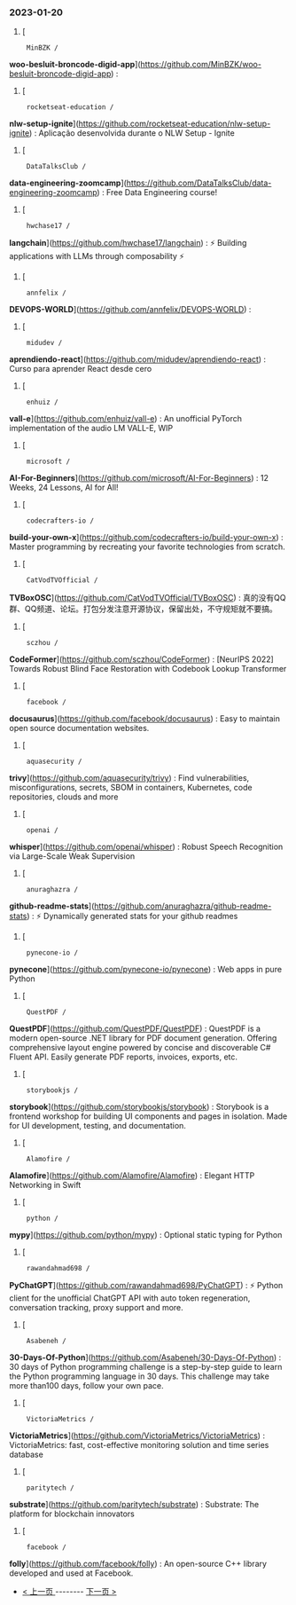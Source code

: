 ### 2023-01-20 
1. [
    

        MinBZK /
**woo-besluit-broncode-digid-app**](https://github.com/MinBZK/woo-besluit-broncode-digid-app) : 
1. [
    

        rocketseat-education /
**nlw-setup-ignite**](https://github.com/rocketseat-education/nlw-setup-ignite) : Aplicação desenvolvida durante o NLW Setup - Ignite
1. [
    

        DataTalksClub /
**data-engineering-zoomcamp**](https://github.com/DataTalksClub/data-engineering-zoomcamp) : Free Data Engineering course!
1. [
    

        hwchase17 /
**langchain**](https://github.com/hwchase17/langchain) : ⚡ Building applications with LLMs through composability ⚡
1. [
    

        annfelix /
**DEVOPS-WORLD**](https://github.com/annfelix/DEVOPS-WORLD) : 
1. [
    

        midudev /
**aprendiendo-react**](https://github.com/midudev/aprendiendo-react) : Curso para aprender React desde cero
1. [
    

        enhuiz /
**vall-e**](https://github.com/enhuiz/vall-e) : An unofficial PyTorch implementation of the audio LM VALL-E, WIP
1. [
    

        microsoft /
**AI-For-Beginners**](https://github.com/microsoft/AI-For-Beginners) : 12 Weeks, 24 Lessons, AI for All!
1. [
    

        codecrafters-io /
**build-your-own-x**](https://github.com/codecrafters-io/build-your-own-x) : Master programming by recreating your favorite technologies from scratch.
1. [
    

        CatVodTVOfficial /
**TVBoxOSC**](https://github.com/CatVodTVOfficial/TVBoxOSC) : 真的没有QQ群、QQ频道、论坛。打包分发注意开源协议，保留出处，不守规矩就不要搞。
1. [
    

        sczhou /
**CodeFormer**](https://github.com/sczhou/CodeFormer) : [NeurIPS 2022] Towards Robust Blind Face Restoration with Codebook Lookup Transformer
1. [
    

        facebook /
**docusaurus**](https://github.com/facebook/docusaurus) : Easy to maintain open source documentation websites.
1. [
    

        aquasecurity /
**trivy**](https://github.com/aquasecurity/trivy) : Find vulnerabilities, misconfigurations, secrets, SBOM in containers, Kubernetes, code repositories, clouds and more
1. [
    

        openai /
**whisper**](https://github.com/openai/whisper) : Robust Speech Recognition via Large-Scale Weak Supervision
1. [
    

        anuraghazra /
**github-readme-stats**](https://github.com/anuraghazra/github-readme-stats) : ⚡ Dynamically generated stats for your github readmes
1. [
    

        pynecone-io /
**pynecone**](https://github.com/pynecone-io/pynecone) : Web apps in pure Python
1. [
    

        QuestPDF /
**QuestPDF**](https://github.com/QuestPDF/QuestPDF) : QuestPDF is a modern open-source .NET library for PDF document generation. Offering comprehensive layout engine powered by concise and discoverable C# Fluent API. Easily generate PDF reports, invoices, exports, etc.
1. [
    

        storybookjs /
**storybook**](https://github.com/storybookjs/storybook) : Storybook is a frontend workshop for building UI components and pages in isolation. Made for UI development, testing, and documentation.
1. [
    

        Alamofire /
**Alamofire**](https://github.com/Alamofire/Alamofire) : Elegant HTTP Networking in Swift
1. [
    

        python /
**mypy**](https://github.com/python/mypy) : Optional static typing for Python
1. [
    

        rawandahmad698 /
**PyChatGPT**](https://github.com/rawandahmad698/PyChatGPT) : ⚡️ Python client for the unofficial ChatGPT API with auto token regeneration, conversation tracking, proxy support and more.
1. [
    

        Asabeneh /
**30-Days-Of-Python**](https://github.com/Asabeneh/30-Days-Of-Python) : 30 days of Python programming challenge is a step-by-step guide to learn the Python programming language in 30 days. This challenge may take more than100 days, follow your own pace.
1. [
    

        VictoriaMetrics /
**VictoriaMetrics**](https://github.com/VictoriaMetrics/VictoriaMetrics) : VictoriaMetrics: fast, cost-effective monitoring solution and time series database
1. [
    

        paritytech /
**substrate**](https://github.com/paritytech/substrate) : Substrate: The platform for blockchain innovators
1. [
    

        facebook /
**folly**](https://github.com/facebook/folly) : An open-source C++ library developed and used at Facebook. 

- [ < 上一页 ](https://github.com/able8/github-trending-daily-record/blob/master/2023-01-19.md) -------- [ 下一页 > ](https://github.com/able8/github-trending-daily-record/blob/master/2023-01-21.md)
